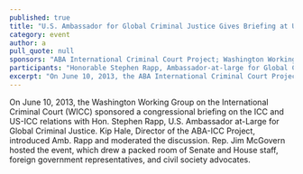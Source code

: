 ```yaml
---
published: true
title: "U.S. Ambassador for Global Criminal Justice Gives Briefing at U.S. Congress"
category: event
author: a
pull_quote: null
sponsors: "ABA International Criminal Court Project; Washington Working Group on the ICC"
participants: "Honorable Stephen Rapp, Ambassador-at-large for Global Criminal Justice; Moderator Kip Hale, Senior Counsel at the ABA Center for Human Rights and Director of the ABA International Criminal Court Project"
excerpt: "On June 10, 2013, the ABA International Criminal Court Project sponsored a congressional briefing on the ICC and US-ICC relations with Hon. Stephen Rapp, U.S. Ambassador at-Large for Global Criminal Justice."
---
```



On June 10, 2013, the Washington Working Group on the International Criminal Court (WICC) sponsored a congressional briefing on the ICC and US-ICC relations with Hon. Stephen Rapp, U.S. Ambassador at-Large for Global Criminal Justice.  Kip Hale, Director of the ABA-ICC Project, introduced Amb. Rapp and moderated the discussion.  Rep. Jim McGovern hosted the event, which drew a packed room of Senate and House staff, foreign government representatives, and civil society advocates.
